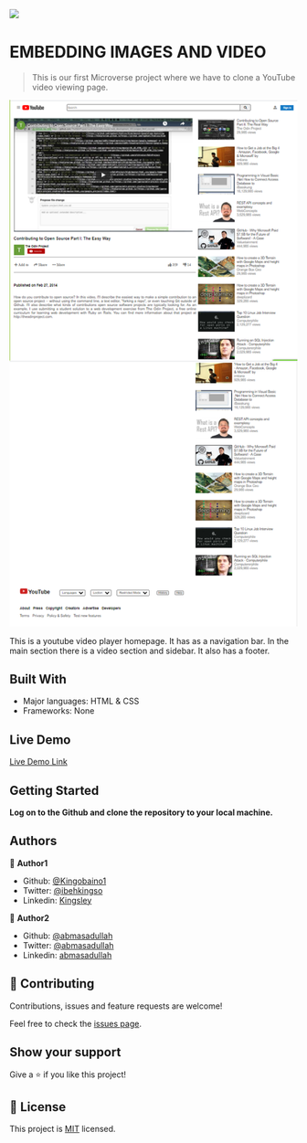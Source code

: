 ![](https://img.shields.io/badge/Microverse-blueviolet)

# EMBEDDING IMAGES AND VIDEO

> This is our first Microverse project where we have to clone a YouTube video viewing page.

![screenshot](./screenshot_final.png)

This is a youtube video player homepage. It has as a navigation bar. In the main section there is a video section and sidebar. It also has a footer.


## Built With

- Major languages: HTML & CSS
- Frameworks: None

## Live Demo

[Live Demo Link](https://kingobaino1.github.io/YouTube-Project)


## Getting Started

**Log on to the Github and clone the repository to your local machine.**

## Authors

👤 **Author1**

- Github: [@Kingobaino1](https://github.com/Kingobaino1)
- Twitter: [@ibehkingso](https://twitter.com/ibehkingso)
- Linkedin: [Kingsley](https://www.linkedin.com/in/ibeh-kingsley-obinna-568596177)

👤 **Author2**

- Github: [@abmasadullah](https://github.com/abmasadullah)
- Twitter: [@abmasadullah](https://twitter.com/abmasadullah)
- Linkedin: [abmasadullah](https://www.linkedin.com/in/abmasadullah)

## 🤝 Contributing

Contributions, issues and feature requests are welcome!

Feel free to check the [issues page](https://github.com/Kingobaino1/YouTube-Project).

## Show your support

Give a ⭐️ if you like this project!



## 📝 License

This project is [MIT](lic.url) licensed.

